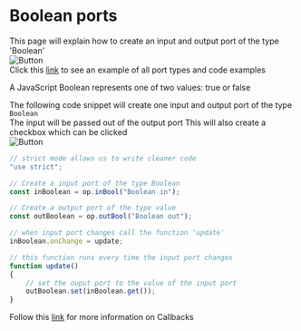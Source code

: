 # Boolean ports

This page will explain how to create an input and output port of the type 'Boolean'<br>
![Button](../img/creating_ports_boolean_port_color.png) <br>
Click this [link](https://cables.gl/ui/#/project/5b9f692e671e52e512ab3af3) to see an example of all port types and code examples

A JavaScript Boolean represents one of two values: true or false

The following code snippet will create one input and output port of the type `Boolean`<br>
The input  will be passed out of the output port
This will also create a checkbox which can be clicked<br>
![Button](../img/creating_ports_boolean_checkbox_ui_pane.png)

```javascript
// strict mode allows us to write cleaner code
"use strict";

// Create a input port of the type Boolean
const inBoolean = op.inBool("Boolean in");

// Create a output port of the type value
const outBoolean = op.outBool("Boolean out");

// when input port changes call the function 'update'
inBoolean.onChange = update;

// this function runs every time the input port changes
function update()
{
    // set the ouput port to the value of the input port
    outBoolean.set(inBoolean.get());
}
```

Follow this [link](../../dev_callbacks/dev_callbacks) for more information on Callbacks






